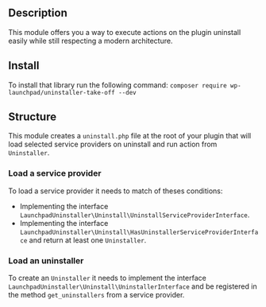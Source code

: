 ## Description
This module offers you a way to execute actions on the plugin uninstall easily while still respecting a modern architecture.

## Install
To install that library run the following command: `composer require wp-launchpad/uninstaller-take-off --dev`

## Structure

This module creates a `uninstall.php` file at the root of your plugin that will load selected service providers on uninstall and run action from `Uninstaller`.

### Load a service provider
To load a service provider it needs to match of theses conditions:
- Implementing the interface `LaunchpadUninstaller\Uninstall\UninstallServiceProviderInterface`.
- Implementing the interface `LaunchpadUninstaller\Uninstall\HasUninstallerServiceProviderInterface` and return at least one `Uninstaller`.

### Load an uninstaller

To create an `Uninstaller` it needs to implement the interface `LaunchpadUninstaller\Uninstall\UninstallerInterface` and be registered in the method `get_uninstallers` from a service provider.
